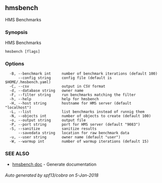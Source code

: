 ## hmsbench

HMS Benchmarks

### Synopsis

HMS Benchmarks

```
hmsbench [flags]
```

### Options

```
  -B, --benchmark int     number of benchmark iterations (default 100)
      --config string     config file (default is $HOME/.hmsbench.yaml)
  -C, --csv               output in CSV format
  -d, --database string   owner name
  -F, --filter string     run benchmarks matching the filter
  -h, --help              help for hmsbench
  -H, --host string       hostname for HMS server (default "localhost")
  -L, --list              list benchmarks instead of runnig them
  -N, --objects int       number of objects to create (default 100)
  -o, --output string     output file
  -P, --port string       port for HMS server (default "9083")
  -S, --sanitize          sanitize results
      --savedata string   location for raw benchmark data
  -u, --user string       owner name (default "user")
  -W, --warmup int        number of warmup iterations (default 15)
```

### SEE ALSO

* [hmsbench doc](hmsbench_doc.md)	 - Generate documentation

###### Auto generated by spf13/cobra on 5-Jan-2018
